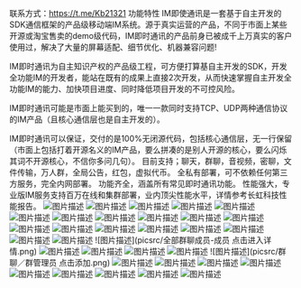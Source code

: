 联系方式：https://t.me/Kb21321
功能特性
IM即使通讯是一套基于自主开发的SDK通信框架的产品级移动端IM系统。源于真实运营的产品，不同于市面上某些开源或淘宝售卖的demo级代码，IM即时通讯的产品前身已被成千上万真实的客户使用过，解决了大量的屏幕适配、细节优化、机器兼容问题!

IM即时通讯为自主知识产权的产品级工程，可方便打算基自主开发的SDK，开发全功能IM的开发者，能站在既有的成果上直接2次开发，从而快速掌握自主开发全功能IM的能力、加快项目进度、同时降低项目开发的不可控风险。

IM即时通讯可能是市面上能买到的，唯一一款同时支持TCP、UDP两种通信协议的IM产品（且核心通信层也是自主开发的）。

IM即时通讯可以保证，交付的是100%无闭源代码，包括核心通信层，无一行保留（市面上包括打着开源名义的IM产品，要么拼凑的是别人开源的核心，要么闪烁其词不开源核心，不信你多问几句）。
目前支持；聊天，群聊，音视频，密聊，文件传输，万人群，全局公告，红包，虚拟代币。
全私有部署，可不依赖任何第三方服务，完全内网部署。
功能齐全，涵盖所有常见即时通讯功能。
性能强大，专业版IM服务支持百万在线和集群部署，业内顶尖性能水平，详情参考长虹科技性能报告。
 ![图片描述](picsrc/登录／手机验证码.png)
![图片描述](picsrc/登录／邮箱密码.png)
![图片描述](picsrc/聊天／加好友成功.png)
![图片描述](picsrc//picsrc/聊天／个人通话／语音拨打%20待接听.png)
![图片描述](/picsrc/聊天／个人通话／视频通话%20待接听.png)
![图片描述](picsrc/发红包(1).png)
![图片描述](picsrc/发红包／限额提示.png)
![图片描述](picsrc/发起人／领取详情.png)
![图片描述](picsrc/发送名片.png)
![图片描述](picsrc/发送名片-默认.png)
![图片描述](picsrc/个性签名修改.png)
![图片描述](picsrc/个人中心-修改邮箱01(1)png)
![图片描述](picsrc/个人中心-未绑定.png)
![图片描述](picsrc/关于我们.png)
![图片描述](picsrc/好友模糊搜索结果页.png)
![图片描述](picsrc/好友添加搜索.png)
![图片描述](picsrc/好友详情-有备注.png)
![图片描述](picsrc/聊天／群聊.png)
![图片描述](picsrc/聊天／群聊群主@某人01.png)
![图片描述](picsrc/全部群聊成员-成员 点击进入详情.png)
![图片描述](picsrc/群管理(1).png)
![图片描述](picsrc/群红包／拼手气.png)
![图片描述](picsrc/群红包／专属选择某人.png)
![图片描述](picsrc/群聊／成员详情.png)
![图片描述](picsrc/群聊／群管理员 点击添加.png)
![图片描述](picsrc/我的二维码.png)
![图片描述](picsrc/我的二维码权限.png)
![图片描述](picsrc/消息-长按.png)
![图片描述](picsrc/密聊列表(1).png)
![图片描述](picsrc/钱包.png)
![图片描述](picsrc/明细.png)
![图片描述](picsrc/明细(1).png)
![图片描述](picsrc/修改密码正常.png)
![图片描述](picsrc/修改支付密码04.png)
